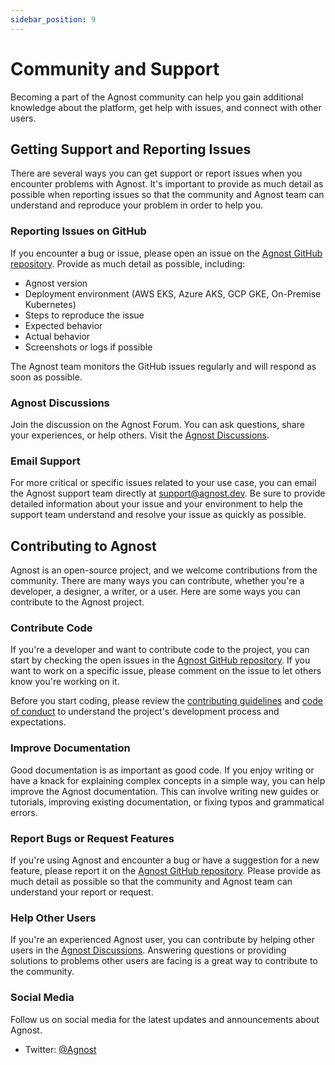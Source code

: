 ```yaml
---
sidebar_position: 9
---
```


# Community and Support

Becoming a part of the Agnost community can help you gain additional knowledge
about the platform, get help with issues, and connect with other users.

## Getting Support and Reporting Issues

There are several ways you can get support or report issues when you encounter
problems with Agnost. It's important to provide as much detail as possible when
reporting issues so that the community and Agnost team can understand and
reproduce your problem in order to help you.

### Reporting Issues on GitHub

If you encounter a bug or issue, please open an issue on the
[Agnost GitHub repository](https://github.com/cloud-agnost/agnost-community).
Provide as much detail as possible, including:

- Agnost version
- Deployment environment (AWS EKS, Azure AKS, GCP GKE, On-Premise Kubernetes)
- Steps to reproduce the issue
- Expected behavior
- Actual behavior
- Screenshots or logs if possible

The Agnost team monitors the GitHub issues regularly and will respond as soon as
possible.

### Agnost Discussions

Join the discussion on the Agnost Forum. You can ask questions, share your
experiences, or help others. Visit the
[Agnost Discussions](https://github.com/orgs/cloud-agnost/discussions).

### Email Support

For more critical or specific issues related to your use case, you can email the
Agnost support team directly at support@agnost.dev. Be sure to provide detailed
information about your issue and your environment to help the support team
understand and resolve your issue as quickly as possible.

## Contributing to Agnost

Agnost is an open-source project, and we welcome contributions from the
community. There are many ways you can contribute, whether you're a developer, a
designer, a writer, or a user. Here are some ways you can contribute to the
Agnost project.

### Contribute Code

If you're a developer and want to contribute code to the project, you can start
by checking the open issues in the
[Agnost GitHub repository](https://github.com/cloud-agnost). If you want to work
on a specific issue, please comment on the issue to let others know you're
working on it.

Before you start coding, please review the
[contributing guidelines](https://github.com/cloud-agnost/agnost-community/blob/master/CONTRIBUTING.md)
and
[code of conduct](https://github.com/cloud-agnost/agnost-community/blob/master/CODE_OF_CONDUCT.md)
to understand the project's development process and expectations.

### Improve Documentation

Good documentation is as important as good code. If you enjoy writing or have a
knack for explaining complex concepts in a simple way, you can help improve the
Agnost documentation. This can involve writing new guides or tutorials,
improving existing documentation, or fixing typos and grammatical errors.

### Report Bugs or Request Features

If you're using Agnost and encounter a bug or have a suggestion for a new
feature, please report it on the
[Agnost GitHub repository](https://github.com/cloud-agnost). Please provide as
much detail as possible so that the community and Agnost team can understand
your report or request.

### Help Other Users

If you're an experienced Agnost user, you can contribute by helping other users
in the [Agnost Discussions](https://github.com/orgs/cloud-agnost/discussions).
Answering questions or providing solutions to problems other users are facing is
a great way to contribute to the community.

### Social Media

Follow us on social media for the latest updates and announcements about Agnost.

- Twitter: [@Agnost](https://twitter.com/AgnostDev)
